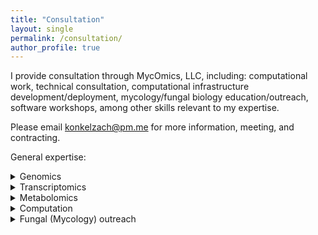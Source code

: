 ```yaml
---
title: "Consultation"
layout: single
permalink: /consultation/
author_profile: true
---
```


I provide consultation through MycOmics, LLC, including: computational work, 
technical consultation, computational infrastructure development/deployment,
mycology/fungal biology education/outreach, software workshops, among other
skills relevant to my expertise.

Please email konkelzach@pm.me for more information, meeting, and contracting.


General expertise:
<details>
<summary>Genomics</summary>
<br>
    <li>Phylogenetics/phylogenomics</li>
    <li>Eukaryote (fungal) & prokaryote genome assembly/annotation</li>
    <li>Long-read and short-read Nanopore, PacBio, and Illumina data</li>
   <li>Large-scale database infrastructure and automation</li>
   <li>Variant calling</li>
   <li>DNA extraction and optimization</li>
<br>
</details>

<details>
<summary>Transcriptomics</summary>
<br>
    <li>General RNAseq analysis</li>
    <li>Gene coexpression network analysis</li>
    <li>Transcriptome assembly and genome annotation</li>
    <li>Single-cell RNAseq</li>
<br>
</details>

<details>
<summary>Metabolomics</summary>
<br>
   <li>LCMS/MS and GCMS/MS method development</li>
   <li>Python analysis of LCMS/MS data (Agilent, Waters, Thermo-Fisher)</li>
   <li>Quantitative analysis</li>
   <li>General untargeted QToF-derived metabolomics</li>
<br>
</details>

<details>
<summary>Computation</summary>
<br>
   <li>Linux</li>
   <li>Python</li>
   <li>Bash</li>
   <li>R</li>
   <li>HPC (High performance computing)</li>
   <li>AWS (Amazon web services)</li>
   <li>Slurm</li>
   <li>Torque</li>
   <li>Containers (Docker, Singularity)</li>
<br>
</details>

<details>
<summary>Fungal (Mycology) outreach</summary>
<br>
    <li>Lecturing</li>
    <li>Seminars</li>
    <li>Mushroom identification and information</li>
    <li>Cultivation and maintenance of an multiphylum culture library</li>
    <li>Training in identification</li>
<br>
</details>
